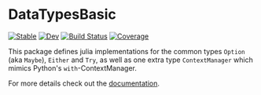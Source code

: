 # DataTypesBasic

[![Stable](https://img.shields.io/badge/docs-stable-blue.svg)](https://schlichtanders.github.io/DataTypesBasic.jl/stable)
[![Dev](https://img.shields.io/badge/docs-dev-blue.svg)](https://schlichtanders.github.io/DataTypesBasic.jl/dev)
[![Build Status](https://github.com/schlichtanders/DataTypesBasic.jl/workflows/CI/badge.svg)](https://github.com/schlichtanders/DataTypesBasic.jl/actions)
[![Coverage](https://codecov.io/gh/schlichtanders/DataTypesBasic.jl/branch/master/graph/badge.svg)](https://codecov.io/gh/schlichtanders/DataTypesBasic.jl)

This package defines julia implementations for the common types `Option` (aka `Maybe`), `Either` and `Try`, as well as one extra type `ContextManager` which mimics Python's `with`-ContextManager.

For more details check out the [documentation](https://schlichtanders.github.io/DataTypesBasic.jl/dev/).
